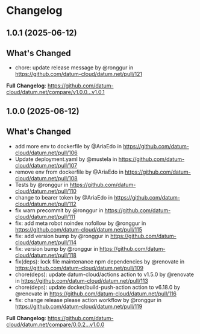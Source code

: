 # Changelog

## 1.0.1 (2025-06-12)

## What's Changed
* chore: update release message by @ronggur in https://github.com/datum-cloud/datum.net/pull/121


**Full Changelog**: https://github.com/datum-cloud/datum.net/compare/v1.0.0...v1.0.1

## 1.0.0 (2025-06-12)

## What's Changed
* add more env to dockerfile by @AriaEdo in https://github.com/datum-cloud/datum.net/pull/106
* Update deployment.yaml by @mustela in https://github.com/datum-cloud/datum.net/pull/107
* remove env from dockerfile by @AriaEdo in https://github.com/datum-cloud/datum.net/pull/108
* Tests by @ronggur in https://github.com/datum-cloud/datum.net/pull/110
* change to bearer token by @AriaEdo in https://github.com/datum-cloud/datum.net/pull/112
* fix warn precommit by @ronggur in https://github.com/datum-cloud/datum.net/pull/111
* fix: add meta robot noindex nofollow by @ronggur in https://github.com/datum-cloud/datum.net/pull/115
* fix: add version bump by @ronggur in https://github.com/datum-cloud/datum.net/pull/114
* fix: version bump by @ronggur in https://github.com/datum-cloud/datum.net/pull/118
* fix(deps): lock file maintenance npm dependencies by @renovate in https://github.com/datum-cloud/datum.net/pull/109
* chore(deps): update datum-cloud/actions action to v1.5.0 by @renovate in https://github.com/datum-cloud/datum.net/pull/113
* chore(deps): update docker/build-push-action action to v6.18.0 by @renovate in https://github.com/datum-cloud/datum.net/pull/116
* fix: change release please action workflow by @ronggur in https://github.com/datum-cloud/datum.net/pull/119


**Full Changelog**: https://github.com/datum-cloud/datum.net/compare/0.0.2...v1.0.0
